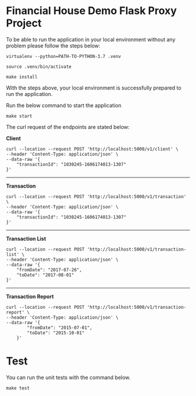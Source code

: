 # Financial House Demo Flask Proxy Project

To be able to run the application in your local environment 
without any problem please follow the steps below:

`virtualenv --python=PATH-TO-PYTHON-3.7 .venv`

`source .venv/bin/activate`

`make install`

With the steps above, your local environment is successfully prepared to 
run the application.

Run the below command to start the application

`make start`

The curl request of the endpoints are stated below:

**Client**
```
curl --location --request POST 'http://localhost:5000/v1/client' \
--header 'Content-Type: application/json' \
--data-raw '{
    "transactionId": "1030245-1606174013-1307"
}'
```
****
**Transaction**
```
curl --location --request POST 'http://localhost:5000/v1/transaction' \
--header 'Content-Type: application/json' \
--data-raw '{
    "transactionId": "1030245-1606174013-1307"
}'
```
****
**Transaction List**
```
curl --location --request POST 'http://localhost:5000/v1/transaction-list' \
--header 'Content-Type: application/json' \
--data-raw '{
    "fromDate": "2017-07-26",
    "toDate": "2017-08-01"
}'
```
****
**Transaction Report**
```
curl --location --request POST 'http://localhost:5000/v1/transaction-report' \
--header 'Content-Type: application/json' \
--data-raw '{
        "fromDate": "2015-07-01",
        "toDate": "2015-10-01"
    }'
```

# Test

You can run the unit tests with the command below.

`make test`